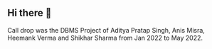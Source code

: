 ## Hi there 👋

Call drop was the DBMS Project of Aditya Pratap Singh, Anis Misra, Heemank Verma and Shikhar Sharma from Jan 2022 to May 2022.
